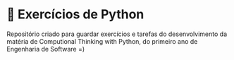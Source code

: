 # 👾 Exercícios de Python
Repositório criado para guardar exercícios e tarefas do desenvolvimento da matéria de Computional Thinking with Python, do primeiro ano de Engenharia de Software =)
